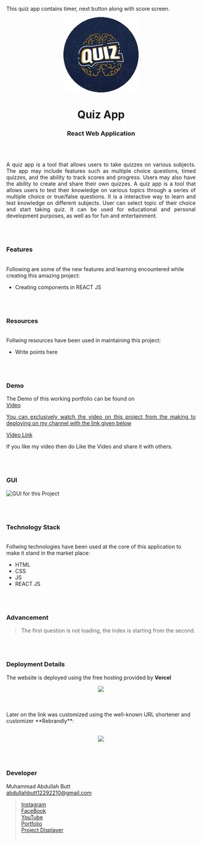 This quiz app contains timer, next button along with score screen.

<p align="center">
  <img src = "/Other Images/logo.png" width="200">
</p>

<h1 align="center">
  Quiz App
</h1>

<h3 align="center">
  React Web Application
</h3>


<br><br>

<p align="justify">
A quiz app is a tool that allows users to take quizzes on various subjects. The app may include features such as multiple choice questions, timed quizzes, and the ability to track scores and progress. Users may also have the ability to create and share their own quizzes. A quiz app is a tool that allows users to test their knowledge on various topics through a series of multiple choice or true/false questions. It is a interactive way to learn and test knowledge on different subjects. User can select topic of their choice and start taking quiz. It can be used for educational and personal development purposes, as well as for fun and entertainment.<br>

</p>


<br><br>
<!-- ................................................................................................................................. -->


### Features
<br>
Following are some of the new features and learning encountered while creating this amazing project:

- Creating components in REACT JS


<br><br>
<!-- ................................................................................................................................. -->


### Resources
<br>
Follwing resources have been used in maintaining this project:

- Write points here


<br><br>
<!-- ................................................................................................................................. -->


### Demo
<p align="justify">
  The Demo of this working portfolio can be found on <br>
  <a href="></a>
</p>


<br><br>
<!-- ................................................................................................................................. -->



### Video
<p align="justify">
You can exclusively watch the video on this project from the making to deploying on my     channel with the link given below<br>

  [Video Link](# ) <br>

  If you like my video then do Like the Video and share it with others.
</p>


<br><br>
<!-- ................................................................................................................................. -->



### GUI
![GUI for this Project](path)


<br><br>
<!-- ................................................................................................................................. -->




### Technology Stack
<br>
Follwing technologies have been used at the core of this application to make it stand in the market place:

- HTML
- CSS
- JS
- REACT JS


<br><br>
<!-- ................................................................................................................................. -->


### Advancement

> The first question is not loading, the index is starting from the second.

<br><br>
<!-- ................................................................................................................................. -->


### Deployment Details

The website is deployed using the free hosting provided by **Vercel**
<p align = "center">
  <img src = "https://branditechture.agency/brand-logos/wp-content/uploads/wpdm-cache/Vercel-900x0.png" width = "300">
</p>
<br><br>
Later on the link was customized using the well-known URL shortener and customizer **Rebrandly**:<br><br>
<p align = "center">
  <img src = "https://www.rebrandly.com/images/URL-Shortener.fileextension.svg" width = "300">
</p>


<br><br>
<!-- ................................................................................................................................. -->


### Developer

Muhammad Abdullah Butt <br>
abdullahbutt12292210@gmail.com <br>
> [Instagram](https://www.instagram.com/abdullah.butt.22/)<br>
> [FaceBook](https://www.facebook.com/profile.php?id=100076291614529)<br>
> [YouTube](https://www.youtube.com/channel/UCnuOFQyMywg-KuoN-lmav1Q)<br>
> [Portfolio](https://rebrand.ly/MuhammadAbdullahButt_MABCORP)<br>
> [Project Displayer]( https://rebrand.ly/ProjectDisplayer_MABCORP)
<br><br>
<!-- ................................................................................................................................. -->






